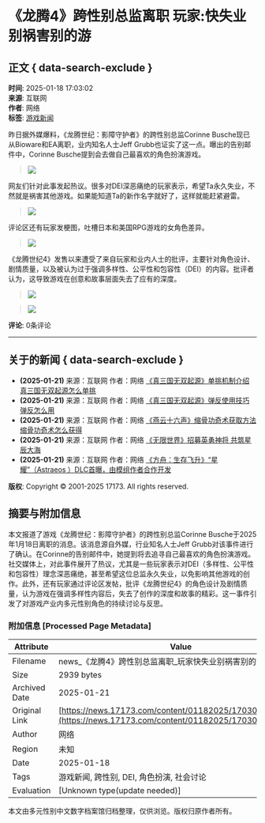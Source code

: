 # 《龙腾4》跨性别总监离职 玩家:快失业别祸害别的游

## 正文 { data-search-exclude }


**时间**: 2025-01-18 17:03:02  
**来源**: 互联网  
**作者**: 网络  
**标签**: [游戏新闻](http://news.17173.com/)  

昨日据外媒爆料，《龙腾世纪：影障守护者》的跨性别总监Corinne Busche现已从Bioware和EA离职，业内知名人士Jeff Grubb也证实了这一点。曝出的告别邮件中，Corinne Busche提到会去做自己最喜欢的角色扮演游戏。

> ![](//i.17173cdn.com/2fhnvk/YWxqaGBf/cms3/erMEMCbsrCknqpl.png!a-3-540x.png)

网友们针对此事发起热议。很多对DEI深恶痛绝的玩家表示，希望Ta永久失业，不然就是祸害其他游戏。如果能知道Ta的新作名字就好了，这样就能赶紧避雷。

> ![](//i.17173cdn.com/2fhnvk/YWxqaGBf/cms3/NbUjyLbsrCknqrv.png!a-3-540x.png)

评论区还有玩家发梗图，吐槽日本和美国RPG游戏的女角色差异。

> ![](//i.17173cdn.com/2fhnvk/YWxqaGBf/cms3/hNdEbsbsrCknqpz.jpg!a-3-540x.jpg)

《龙腾世纪4》发售以来遭受了来自玩家和业内人士的批评，主要针对角色设计、剧情质量，以及被认为过于强调多样性、公平性和包容性（DEI）的内容。批评者认为，这导致游戏在创意和故事层面失去了应有的深度。

> ![](//i.17173cdn.com/2fhnvk/YWxqaGBf/cms3/mXezXMbsrCknqqd.webp)

> ![](//i.17173cdn.com/2fhnvk/YWxqaGBf/cms3/ndlpLCbsrCknqoi.webp)

**评论**: 0条评论  

---  

## 关于的新闻 { data-search-exclude }

- **(2025-01-21)** 来源：互联网 作者：网络 [《真三国无双起源》单挑机制介绍 真三国无双起源怎么单挑](http://news.17173.com/content/01212025/111804748.shtml "《真三国无双起源》单挑机制介绍 真三国无双起源怎么单挑")
- **(2025-01-21)** 来源：互联网 作者：网络 [《真三国无双起源》弹反使用技巧 弹反怎么用](http://news.17173.com/content/01212025/111803877.shtml "《真三国无双起源》弹反使用技巧 弹反怎么用")
- **(2025-01-21)** 来源：互联网 作者：网络 [《燕云十六声》缩骨功奇术获取方法 缩骨功奇术怎么获得](http://news.17173.com/content/01212025/111802234.shtml "《燕云十六声》缩骨功奇术获取方法 缩骨功奇术怎么获得")
- **(2025-01-21)** 来源：互联网 作者：网络 [《无限世界》招募英勇神将 共筑星辰大海](http://news.17173.com/content/01212025/111742078.shtml "《无限世界》招募英勇神将 共筑星辰大海")
- **(2025-01-21)** 来源：互联网 作者：网络 [《方舟：生存飞升》“星耀”（Astraeos ）DLC首曝，由模组作者合作开发](http://news.17173.com/content/01212025/111700087.shtml "《方舟：生存飞升》“星耀”（Astraeos ）DLC首曝，由模组作者合作开发")

**版权**: Copyright © 2001-2025 17173. All rights reserved.
<!-- tcd_original_link https://news.17173.com/content/01182025/170301755.shtml -->


## 摘要与附加信息

<!-- tcd_abstract -->
本文报道了游戏《龙腾世纪：影障守护者》的跨性别总监Corinne Busche于2025年1月18日离职的消息。该消息源自外媒，行业知名人士Jeff Grubb对该事件进行了确认。在Corinne的告别邮件中，她提到将去追寻自己最喜欢的角色扮演游戏。社交媒体上，对此事件展开了热议，尤其是一些玩家表示对DEI（多样性、公平性和包容性）理念深恶痛绝，甚至希望这位总监永久失业，以免影响其他游戏的创作。此外，还有玩家通过评论区发帖，批评《龙腾世纪4》的角色设计及剧情质量，认为游戏在强调多样性内容后，失去了创作的深度和故事的精彩。这一事件引发了对游戏产业内多元性别角色的持续讨论与反思。
<!-- tcd_abstract_end -->

### 附加信息 [Processed Page Metadata]

| Attribute       | Value                                  |
|-----------------|----------------------------------------|
| Filename        | news_《龙腾4》跨性别总监离职_玩家快失业别祸害别的游.md                             |
| Size            | 2939 bytes                           |
| Archived Date   | 2025-01-21                             |
| Original Link   | [https://news.17173.com/content/01182025/170301755.shtml](https://news.17173.com/content/01182025/170301755.shtml)                       |
| Author          | 网络                               |
| Region          | 未知                               |
| Date            | 2025-01-18                                 |
| Tags            | 游戏新闻, 跨性别, DEI, 角色扮演, 社会讨论                                 |
| Evaluation            | [Unknown type(update needed)]                                 |
<!-- tcd_table_end -->

本文由多元性别中文数字档案馆归档整理，仅供浏览。版权归原作者所有。
